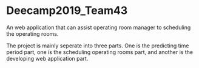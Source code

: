 # Deecamp2019_Team43
An web application that can assist operating room manager to scheduling the operating rooms.

The project is mainly seperate into three parts. One is the predicting time period part, one is the scheduling operating rooms part, and another is the developing web application part.

